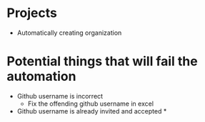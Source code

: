 # Projects
* Automatically creating organization

# Potential things that will fail the automation
* Github username is incorrect
    * Fix the offending github username in excel
* Github username is already invited and accepted
    * 
